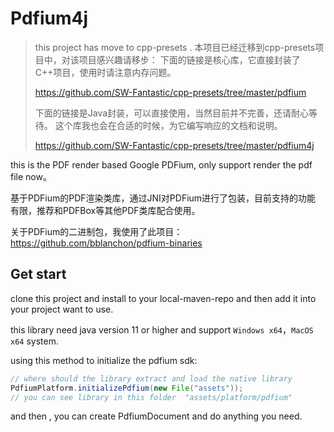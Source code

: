 # Pdfium4j

> this project has move to cpp-presets .
> 本项目已经迁移到cpp-presets项目中，对该项目感兴趣请移步：
> 下面的链接是核心库，它直接封装了C++项目，使用时请注意内存问题。
> 
> https://github.com/SW-Fantastic/cpp-presets/tree/master/pdfium
> 
> 下面的链接是Java封装，可以直接使用，当然目前并不完善，还请耐心等待。
> 这个库我也会在合适的时候，为它编写响应的文档和说明。
> 
> https://github.com/SW-Fantastic/cpp-presets/tree/master/pdfium4j


this is the PDF render based Google PDFium, only support 
render the pdf file now。

基于PDFium的PDF渲染类库，通过JNI对PDFium进行了包装，目前支持的功能
有限，推荐和PDFBox等其他PDF类库配合使用。

关于PDFium的二进制包，我使用了此项目：
https://github.com/bblanchon/pdfium-binaries


## Get start

clone this project and install to your local-maven-repo
and then add it into your project want to use.

this library need java version 11 or higher and support 
`Windows x64`，`MacOS x64` system.

using this method to initialize the pdfium sdk:

```java
// where should the library extract and load the native library
PdfiumPlatform.initializePdfium(new File("assets"));
// you can see library in this folder  "assets/platform/pdfium"
```

and then , you can create PdfiumDocument and do anything you need.

